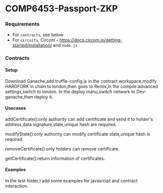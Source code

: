 # COMP6453-Passport-ZKP

### Requirements

- For `contracts`, see below
- For `circuits`, Circom - https://docs.circom.io/getting-started/installation/ and `node.js`

### Contracts
#### Setup
Download Ganache,add truffle-config.js in the contract workspace,modify HARDFORK in chain to london,then goes to Remix,in the compile advanced settings,switch to london.
In the deploy manu,switch network to Dev-ganache,then deploy it.
#### Usecases
addCertificate():only authority can add certificate and send it to holder's address,data signature,state,unique hash are required.

modifyState():only authority can modify certificate state,unique hash is required.

removeCertificate():only holders can remove certificate.

getCertificate():return information of certificates.

#### Examples
In the test folder,I add some examples for javasrcipt and contract interaction.